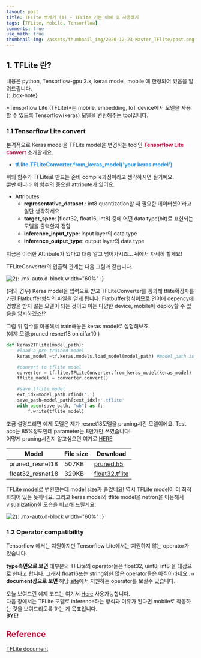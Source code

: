 ```yaml
---
layout: post
title: TFLite 뽀개기 (1) - TFLite 기본 이해 및 사용하기
tags: [TFLite, Mobile, Tensorflow]
comments: true
use_math: true
thumbnail-img: /assets/thumbnail_img/2020-12-23-Master_TFlite/post.png
---
```


## 1. TFLite 란?  
내용은 python, Tensorflow-gpu 2.x, keras model, mobile 에 한정되어 있음을 알려드립니다.  
{: .box-note}

*Tensorflow Lite (TFLite)*는 mobile, embedding, IoT device에서 모델을 사용할 수 있도록 Tensorflow(keras) 모델을 변환해주는 tool입니다.


### 1.1 Tensorflow Lite convert

본격적으로 Keras model을 TFLite model을 변경하는 tool인 <span style="color:#C70039">**Tensorflow Lite convert**</span> 소개할게요.

- <span style="color:DodgerBlue">**tf.lite.TFLiteConverter.from_keras_model('your keras model')**</span>

위의 함수가 TFLite로 만드는 준비 compile과정이라고 생각하시면 될거예요.  
뿐만 아니라 위 함수의 중요한 attribute가 있어요.

- Attributes
	- **representative_dataset** : int8 quantization할 때 필요한 데이터셋이라고 일단 생각하세요
	- **target_spec**: [float32, float16, int8] 중에 어떤 data type(bit)로 표현되는 모델을 출력할지 정함
	- **inference_input_type**: input layer의 data type
	- **inference_output_type**: output layer의 data type

지금은 이러한 Attribute가 있다고 대충 알고 넘어가시죠... 뒤에서 자세히 할게요!

TFLiteConverter의 입출력 관계는 다음 그림과 같습니다.

![2](https://da2so.github.io/assets/post_img/2020-12-23-Master_TFlite/1.png){: .mx-auto.d-block width="60%" :}

(저의 경우) Keras model을 입력으로 받고 TFLiteConverter를 통과해 tflite확장자를 가진 Flatbuffer형식의 파일을 얻게 됩니다.
Flatbuffer형식이므로 언어에 depency에 영향을 받지 않는 모델이 되는 것이고 이는 다양한 device, mobile에 deploy할 수 있음을 암시하겠죠!?

그럼 위 함수를 이용해서 train해놓은 keras model로 실험해보죠.  
(예제 모델:pruned resnet18 on cifar10 )


```python
def keras2TFlite(model_path):
    #load a pre-trained model
    keras_model =tf.keras.models.load_model(model_path) #model_path is 'cifar10_resnet18_pruned.h5'

    #convert to tflite model
    converter = tf.lite.TFLiteConverter.from_keras_model(keras_model)
    tflite_model = converter.convert()

    #save tflite model
    ext_idx=model_path.rfind('.')
    save_path=model_path[:ext_idx]+'.tflite'
    with open(save_path, "wb") as f:
        f.write(tflite_model)
```


조금 설명드리면 예제 모델은 제가 resnet18모델을 pruning시킨 모델이에요. Test acc는 85%정도인데 parameter는 8만개만 쓰였습니다!  
어떻게 pruning시킨지 알고싶으면 여기로 [HERE](https://github.com/da2so/Eagleeye_Tensorflow)

|Model|File size|Download|
|-----|--------|---------|
|pruned_resnet18|507KB|[pruned.h5](https://drive.google.com/file/d/15fmEkZYk0bvi_9YbsBw5jZELuzoz7gym/view?usp=sharing)|
|float32_resnet18|329KB|[float32.tflite](https://drive.google.com/file/d/1IpjGsOwqaqBg3S7RqSxVR3aN0qOF_AMS/view?usp=sharing)|

TFLite model로 변환했는데 model size가 줄었네요! 역시 TFLite model이 더 최적화되어 있는 듯하네요.
그리고 keras model와 tflite model을 netron을 이용해서 visualization한 모습을 비교해 드릴게요.

![2](https://da2so.github.io/assets/post_img/2020-12-23-Master_TFlite/2.png){: .mx-auto.d-block width="60%" :}


### 1.2 Operator compatibility

Tensorflow 에서는 지원하지만 Tensorflow Lite에서는 지원하지 않는 operator가 있습니다.  

**type측면으로 보면** 대부분의 TFLite의 operator들은 float32, uint8, int8 을 대상으로 한다고 합니다. 그래서 float16또는 string위한 많은 operator들은 아직이라네요..ㅠ  
**document상으로 보면** 해당 [site](https://www.tensorflow.org/mlir/tfl_ops)에서 지원하는 operator를 보실수 있습니다.


오늘 보여드린 예제 코드는 여기서 [Here](https://github.com/da2so/Conquer_TFLite/blob/main/1_keras2TFLite.py) 사용가능합니다.  
다음 장에서는 TFLite 모델로 inference하는 방식과 여유가 된다면 mobile로 작동하는 것을 보여드리도록 하는 게 목표입니다.  
**BYE!**


## <span style="color:#C70039 "> Reference </span>

[TFLite document](https://www.tensorflow.org/lite/guide)